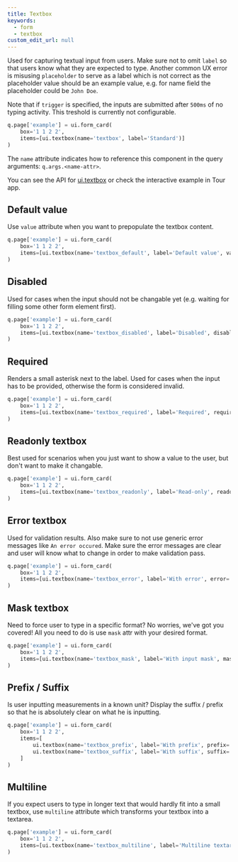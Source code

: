 ```yaml
---
title: Textbox
keywords:
  - form
  - textbox
custom_edit_url: null
---
```


Used for capturing textual input from users. Make sure not to omit `label` so that users
know what they are expected to type. Another common UX error is misusing `placeholder` to serve as
a label which is not correct as the placeholder value should be an example value, e.g. for name field
the placeholder could be `John Doe`.

Note that if `trigger` is specified, the inputs are submitted after `500ms` of no typing activity. This
treshold is currently not configurable.

```py
q.page['example'] = ui.form_card(
    box='1 1 2 2',
    items=[ui.textbox(name='textbox', label='Standard')]
)
```

The `name` attribute indicates how to reference this component in the query arguments: `q.args.<name-attr>`.

You can see the API for [ui.textbox](/docs/api/ui#textbox) or check the interactive example in Tour app.

## Default value

Use `value` attribute when you want to prepopulate the textbox content.

```py
q.page['example'] = ui.form_card(
    box='1 1 2 2',
    items=[ui.textbox(name='textbox_default', label='Default value', value='Default value')]
)
```

## Disabled

Used for cases when the input should not be changable yet (e.g. waiting for filling some other form element first).

```py
q.page['example'] = ui.form_card(
    box='1 1 2 2',
    items=[ui.textbox(name='textbox_disabled', label='Disabled', disabled=True)]
)
```

## Required

Renders a small asterisk next to the label. Used for cases when the input has to be provided,
otherwise the form is considered invalid.

```py
q.page['example'] = ui.form_card(
    box='1 1 2 2',
    items=[ui.textbox(name='textbox_required', label='Required', required=True)]
)
```

## Readonly textbox

Best used for scenarios when you just want to show a value to the user, but don't want to make it
changable.

```py
q.page['example'] = ui.form_card(
    box='1 1 2 2',
    items=[ui.textbox(name='textbox_readonly', label='Read-only', readonly=True)]
)
```

## Error textbox

Used for validation results. Also make sure to not use generic error messages like `An error occured`.
Make sure the error messages are clear and user will know what to change in order to make validation
pass.

```py
q.page['example'] = ui.form_card(
    box='1 1 2 2',
    items=[ui.textbox(name='textbox_error', label='With error', error='I have an error')]
)
```

## Mask textbox

Need to force user to type in a specific format? No worries, we've got you covered! All you need
to do is use `mask` attr with your desired format.

```py
q.page['example'] = ui.form_card(
    box='1 1 2 2',
    items=[ui.textbox(name='textbox_mask', label='With input mask', mask='(999) 999 - 9999')]
)
```

## Prefix / Suffix

Is user inputting measurements in a known unit? Display the suffix / prefix so that he is absolutely
clear on what he is inputting.

```py
q.page['example'] = ui.form_card(
    box='1 1 2 2',
    items=[
        ui.textbox(name='textbox_prefix', label='With prefix', prefix='http://'),
        ui.textbox(name='textbox_suffix', label='With suffix', suffix='cm'),
    ]
)
```

## Multiline

If you expect users to type in longer text that would hardly fit into a small textbox, use
`multiline` attribute which transforms your textbox into a textarea.

```py
q.page['example'] = ui.form_card(
    box='1 1 2 2',
    items=[ui.textbox(name='textbox_multiline', label='Multiline textarea', multiline=True)]
)
```
